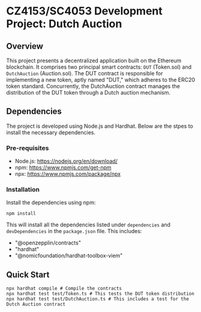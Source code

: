 # CZ4153/SC4053 Development Project: Dutch Auction

## Overview

This project presents a decentralized application built on the Ethereum blockchain. It comprises two principal smart contracts: `DUT` (Token.sol) and `DutchAuction` (Auction.sol). The DUT contract is responsible for implementing a new token, aptly named "DUT," which adheres to the ERC20 token standard. Concurrently, the DutchAuction contract manages the distribution of the DUT token through a Dutch auction mechanism.

## Dependencies

The project is developed using Node.js and Hardhat. Below are the stpes to install the necessary dependencies.

### Pre-requisites

+ Node.js: https://nodejs.org/en/download/
+ npm: https://www.npmjs.com/get-npm
+ npx: https://www.npmjs.com/package/npx

### Installation

Install the dependencies using npm:
```shell
npm install
```

This will install all the dependencies listed under `dependencies` and `devDependencies` in the `package.json` file. This includes:
+ "@openzepplin/contracts"
+ "hardhat"
+ "@nomicfoundation/hardhat-toolbox-viem"

## Quick Start

```shell
npx hardhat compile # Compile the contracts
npx hardhat test test/Token.ts # This tests the DUT token distribution
npx hardhat test test/DutchAuction.ts # This includes a test for the Dutch Auction contract
```